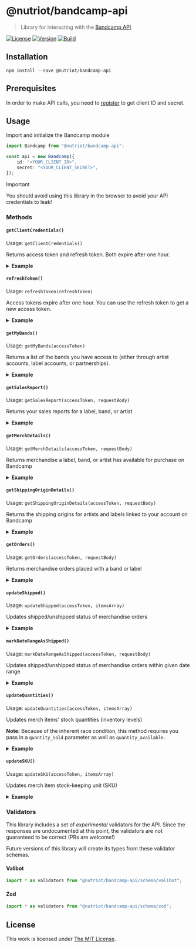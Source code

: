 # @nutriot/bandcamp-api

> Library for interacting with the [Bandcamp API](https://bandcamp.com/developer)

[![License](https://img.shields.io/github/license/nutriot/bandcamp-api?color=blue&style=for-the-badge)](https://github.com/nutriot/bandcamp-api/blob/main/LICENSE)
[![Version](https://img.shields.io/npm/v/@nutriot/bandcamp-api?style=for-the-badge)](https://www.npmjs.org/package/@nutriot/bandcamp-api)
[![Build](https://img.shields.io/github/actions/workflow/status/nutriot/bandcamp-api/default.yml?style=for-the-badge)](https://github.com/nutriot/bandcamp-api/actions)

## Installation

`npm install --save @nutriot/bandcamp-api`

## Prerequisites

In order to make API calls, you need to [register](https://bandcamp.com/contact?subj=API%20Access) to get client ID and secret.

## Usage

Import and initialize the Bandcamp module

```ts
import Bandcamp from "@nutriot/bandcamp-api";

const api = new Bandcamp({
	id: "<YOUR_CLIENT_ID>",
	secret: "<YOUR_CLIENT_SECRET>",
});
```

> [!IMPORTANT]  
> You should avoid using this library in the browser to avoid your API credentials to leak!

### Methods

#### `getClientCredentials()`

Usage: `getClientCredentials()`

Returns access token and refresh token. Both expire after one hour.

<details>
<summary><strong>Example</strong></summary>

```ts
const { access_token, refresh_token } = await api.getClientCredentials();
```

</details>

#### `refreshToken()`

Usage: `refreshToken(refreshToken)`

Access tokens expire after one hour. You can use the refresh token to get a new access token.

<details>
<summary><strong>Example</strong></summary>

```ts
await api.refreshToken(refresh_token);
```

</details>

#### `getMyBands()`

Usage: `getMyBands(accessToken)`

Returns a list of the bands you have access to (either through artist accounts, label accounts, or partnerships).

<details>
<summary><strong>Example</strong></summary>

```ts
await api.getMyBands(access_token);
```

</details>

#### `getSalesReport()`

Usage: `getSalesReport(accessToken, requestBody)`

Returns your sales reports for a label, band, or artist

<details>
<summary><strong>Example</strong></summary>

```ts
await api.getSalesReport(access_token, {
	band_id: 1633770804,
	member_band_id: 1925197437,
	start_time: "2015-12-31 23:59:59",
	end_time: "2016-01-31 00:00:00",
});
```

</details>

#### `getMerchDetails()`

Usage: `getMerchDetails(accessToken, requestBody)`

Returns merchandise a label, band, or artist has available for purchase on Bandcamp

<details>
<summary><strong>Example</strong></summary>

```ts
await api.getMerchDetails(access_token, {
	band_id: 1633770804,
	start_time: "2015-12-31",
	end_time: "2016-01-01",
	member_band_id: 1925197437,
	package_ids: [175167691, 1154611570],
});
```

</details>

#### `getShippingOriginDetails()`

Usage: `getShippingOriginDetails(accessToken, requestBody)`

Returns the shipping origins for artists and labels linked to your account on Bandcamp

<details>
<summary><strong>Example</strong></summary>

```ts
await api.getShippingOriginDetails(access_token);
```

</details>

#### `getOrders()`

Usage: `getOrders(accessToken, requestBody)`

Returns merchandise orders placed with a band or label

<details>
<summary><strong>Example</strong></summary>

```ts
await api.getOrders(access_token, {
	band_id: 1633770804,
});
```

</details>

#### `updateShipped()`

Usage: `updateShipped(accessToken, itemsArray)`

Updates shipped/unshipped status of merchandise orders

<details>
<summary><strong>Example</strong></summary>

```ts
await api.updateShipped(access_token, [
	{
		id: 1925197437,
		id_type: "p",
		shipped: true,
		notification_message: "Your items have shipped!",
		ship_date: "2016-02-29 12:59:59",
		carrier: "UPS",
		tracking_code: "VM13243546US",
	},
	{
		id: 4261657553,
		id_type: "s",
		shipped: false,
	},
]);
```

</details>

#### `markDateRangeAsShipped()`

Usage: `markDateRangeAsShipped(accessToken, requestBody)`

Updates shipped/unshipped status of merchandise orders within given date range

<details>
<summary><strong>Example</strong></summary>

```ts
await api.markDateRangeAsShipped(access_token, {
	band_id: 2293737955,
	member_band_id: 4261657553,
	start_time: "2015-12-31 23:59:59",
	end_time: "2016-01-31 00:00:00",
	email_notifications: true,
});
```

</details>

#### `updateQuantities()`

Usage: `updateQuantities(accessToken, itemsArray)`

Updates merch items' stock quantities (inventory levels)

**Note:** Because of the inherent race condition, this method requires you pass in a `quantity_sold` parameter as well as `quantity_available`.

<details>
<summary><strong>Example</strong></summary>

```ts
await api.updateQuantities(access_token, [
	{
		id_type: "p",
		id: 3387163565,
		quantity_available: 365,
		quantity_sold: 57,
		origin_id: 12345698,
	},
	{
		type: "o",
		id: 6789054322,
		quantity_available: 45,
		quantity_sold: 12,
		origin_id: 12345678,
	},
]);
```

</details>

#### `updateSKU()`

Usage: `updateSKU(accessToken, itemsArray)`

Updates merch item stock-keeping unit (SKU)

<details>
<summary><strong>Example</strong></summary>

```ts
await api.updateSKU(access_token, [
	{
		id: 175167691,
		id_type: "p",
		sku: "AFIB",
	},
	{
		id: 1154611570,
		id_type: "o",
		sku: "AFIB-XL",
	},
]);
```

</details>

### Validators

This library includes a set of _experimental_ validators for the API. Since the responses are undocumented at this point, the validators are not guaranteed to be correct (PRs are welcome!)

Future versions of this library will create its types from these validator schemas.

#### Valibot

```ts
import * as validators from "@nutriot/bandcamp-api/schema/valibot";
```

#### Zod

```ts
import * as validators from "@nutriot/bandcamp-api/schema/zod";
```

## License

This work is licensed under [The MIT License](https://opensource.org/licenses/MIT).
